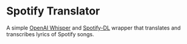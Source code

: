 # Spotify Translator

A simple [OpenAI Whisper](https://github.com/openai/whisper) and
[Spotify-DL](https://github.com/SathyaBhat/spotify-dl) wrapper that translates
and transcribes lyrics of Spotify songs.
